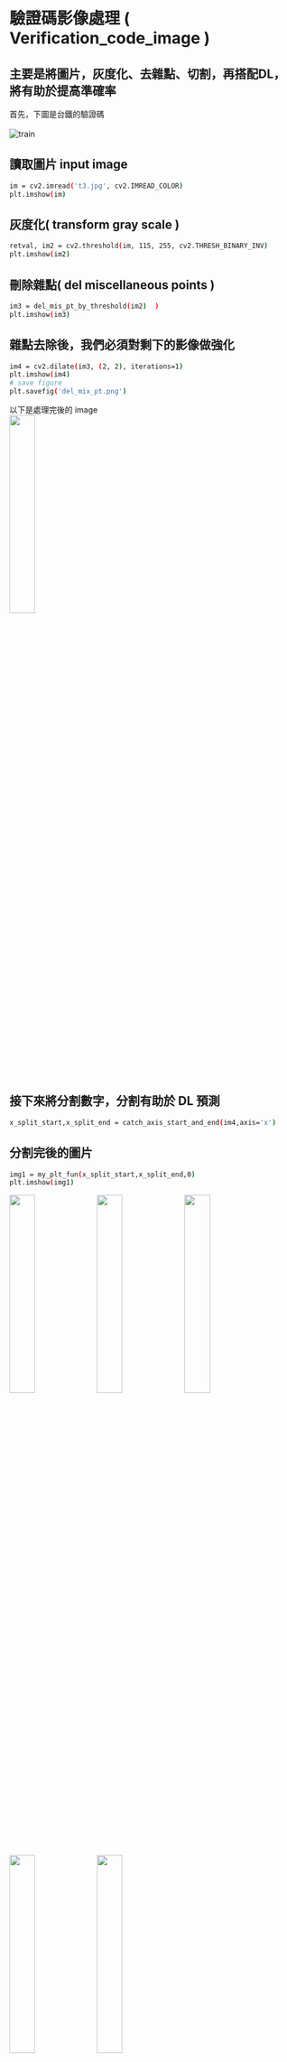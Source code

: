 # 驗證碼影像處理 ( Verification_code_image )

## 主要是將圖片，灰度化、去雜點、切割，再搭配DL，將有助於提高準確率

首先，下圖是台鐵的驗證碼<br><br>
 ![train](https://github.com/f496328mm/Verification_code_image/blob/master/t3.jpg)

## 讀取圖片 input image <br>
```sh
im = cv2.imread('t3.jpg', cv2.IMREAD_COLOR)
plt.imshow(im)
```

## 灰度化( transform gray scale )<br>
```sh
retval, im2 = cv2.threshold(im, 115, 255, cv2.THRESH_BINARY_INV)
plt.imshow(im2)
```
## 刪除雜點( del miscellaneous points ) <br>
```sh
im3 = del_mis_pt_by_threshold(im2)  )
plt.imshow(im3)
```
## 雜點去除後，我們必須對剩下的影像做強化<br>
```sh
im4 = cv2.dilate(im3, (2, 2), iterations=1)
plt.imshow(im4)
# save figure
plt.savefig('del_mix_pt.png')
```
 以下是處理完後的 image<br>
<img src="https://github.com/f496328mm/Verification_code_image/blob/master/del_mix_pt.png" width="30%" height="30%">

## 接下來將分割數字，分割有助於 DL 預測 <br>
```sh
x_split_start,x_split_end = catch_axis_start_and_end(im4,axis='x')
```
## 分割完後的圖片<br>
```sh
img1 = my_plt_fun(x_split_start,x_split_end,0)
plt.imshow(img1)
```
<img src="https://github.com/f496328mm/Verification_code_image/blob/master/split_image_0.png" width="30%" height="30%">
<img src="https://github.com/f496328mm/Verification_code_image/blob/master/split_image_1.png" width="30%" height="30%">
<img src="https://github.com/f496328mm/Verification_code_image/blob/master/split_image_2.png" width="30%" height="30%">
<img src="https://github.com/f496328mm/Verification_code_image/blob/master/split_image_3.png" width="30%" height="30%">
<img src="https://github.com/f496328mm/Verification_code_image/blob/master/split_image_4.png" width="30%" height="30%">

## 儲存<br>
```sh
for i in range(len(x_split_start)):
    my_plt_fun(x_split_start,x_split_end,i)
```


